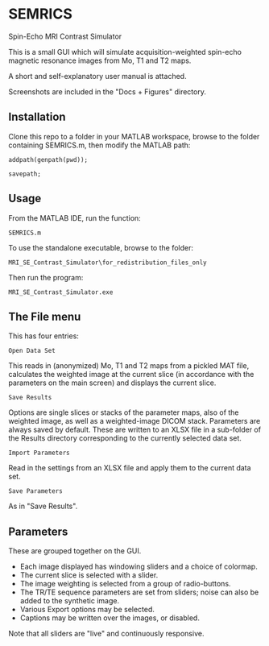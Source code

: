 # SEMRICS
Spin-Echo MRI Contrast Simulator

This is a small GUI which will simulate acquisition-weighted spin-echo magnetic resonance images from Mo, T1 and T2 maps.

A short and self-explanatory user manual is attached.

Screenshots are included in the "Docs + Figures" directory.

## Installation
Clone this repo to a folder in your MATLAB workspace, browse to the folder containing SEMRICS.m, then modify the MATLAB path:

```addpath(genpath(pwd));```

```savepath;```

## Usage
From the MATLAB IDE, run the function:

```SEMRICS.m```

To use the standalone executable, browse to the folder:

```MRI_SE_Contrast_Simulator\for_redistribution_files_only```

Then run the program:

```MRI_SE_Contrast_Simulator.exe```

## The File menu
This has four entries:

```Open Data Set```

This reads in (anonymized) Mo, T1 and T2 maps from a pickled MAT file, calculates the weighted image at the current slice (in accordance with the parameters on the main screen) and displays the current slice.

```Save Results```

Options are single slices or stacks of the parameter maps, also of the weighted image, as well as a weighted-image DICOM stack.
Parameters are always saved by default. These are written to an XLSX file in a sub-folder of the Results directory corresponding to the currently selected data set.

```Import Parameters```

Read in the settings from an XLSX file and apply them to the current data set.

```Save Parameters```

As in "Save Results".

## Parameters
These are grouped together on the GUI.

- Each image displayed has windowing sliders and a choice of colormap.
- The current slice is selected with a slider.
- The image weighting is selected from a group of radio-buttons.
- The TR/TE sequence parameters are set from sliders; noise can also be added to the synthetic image.
- Various Export options may be selected.
- Captions may be written over the images, or disabled.

Note that all sliders are "live" and continuously responsive.




